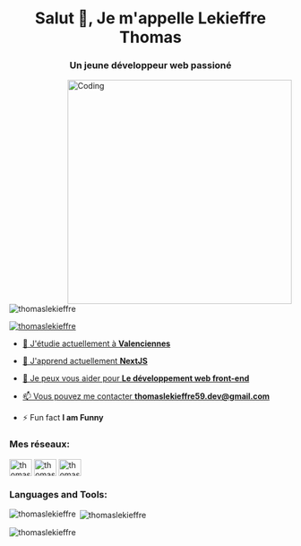 <h1 align="center">Salut 👋, Je m'appelle Lekieffre Thomas</h1>
<h3 align="center">Un jeune développeur web passioné</h3>
<img align="right" alt="Coding" width="400" src="https://camo.githubusercontent.com/10b2d4e80487e1d9cd086ce8619e15740a1bd22c6462f6be13df93ee684deb7b/68747470733a2f2f616e616c7974696373696e6469616d61672e636f6d2f77702d636f6e74656e742f75706c6f6164732f323031382f31322f646576656c6f7065722d6472696262626c652e676966">


<p align="left"> <img src="https://komarev.com/ghpvc/?username=thomaslekieffre&label=Profile%20views&color=0e75b6&style=flat" alt="thomaslekieffre" /> </p>

<p align="left"> <a href="https://twitter.com/thomasdev59" target="blank"><img src="https://img.shields.io/twitter/follow/thomasdev59?logo=twitter&style=for-the-badge" alt="thomaslekieffre"  </p>

- 🔭 J'étudie actuellement à **Valenciennes**

- 🌱 J'apprend actuellement **NextJS**

- 💬 Je peux vous aider pour **Le développement web front-end**

- 📫 Vous pouvez me contacter **thomaslekieffre59.dev@gmail.com**

- ⚡ Fun fact **I am Funny**

<h3 align="left">Mes réseaux:</h3>
<p align="left">
<a href="https://twitter.com/thomasdev59" target="blank"><img align="center" src="https://raw.githubusercontent.com/rahuldkjain/github-profile-readme-generator/master/src/images/icons/Social/twitter.svg" alt="thomaslekieffre" height="30" width="40" /></a>
<a href="https://discord.gg/" target="blank"><img align="center" src="https://raw.githubusercontent.com/rahuldkjain/github-profile-readme-generator/master/src/images/icons/Social/discord.svg" alt="thomaslekieffre" height="30" width="40" /></a>
<a href="https://www.youtube.com/c/thomasdev" target="blank"><img align="center" src="https://raw.githubusercontent.com/rahuldkjain/github-profile-readme-generator/master/src/images/icons/Social/youtube.svg" alt="thomaslekieffre" height="30" width="40" /></a>
</p>

<h3 align="left">Languages and Tools:</h3>

<p><img align="left" src="https://github-readme-stats.vercel.app/api/top-langs?username=thomaslekieffre&show_icons=true&locale=en&layout=compact&theme=tokyonight" alt="thomaslekieffre" /></p>

<p>&nbsp;<img align="center" src="https://github-readme-stats.vercel.app/api?username=thomaslekieffre&show_icons=true&locale=en&theme=tokyonight" alt="thomaslekieffre" /></p>

<p><img align="center" src="https://github-readme-streak-stats.herokuapp.com/?user=thomaslekieffre&&theme=tokyonight" alt="thomaslekieffre" /></p>
